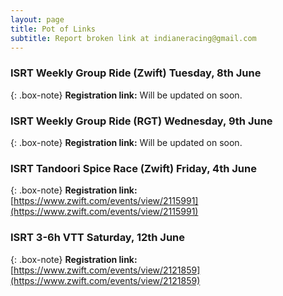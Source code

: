 ```yaml
---
layout: page
title: Pot of Links
subtitle: Report broken link at indianeracing@gmail.com
---
```


### ISRT Weekly Group Ride (Zwift) Tuesday, 8th June

{: .box-note}
**Registration link:** Will be updated on soon.

### ISRT Weekly Group Ride (RGT) Wednesday, 9th June

{: .box-note}
**Registration link:** Will be updated on soon.


### ISRT Tandoori Spice Race (Zwift) Friday, 4th June

{: .box-note}
**Registration link:** [https://www.zwift.com/events/view/2115991](https://www.zwift.com/events/view/2115991)


### ISRT 3-6h VTT Saturday, 12th June

{: .box-note}
**Registration link:** [https://www.zwift.com/events/view/2121859](https://www.zwift.com/events/view/2121859)
